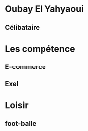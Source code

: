# Oubay El Yahyaoui
## Célibataire  

# Les compétence
## E-commerce   
## Exel 

# Loisir
## foot-balle 